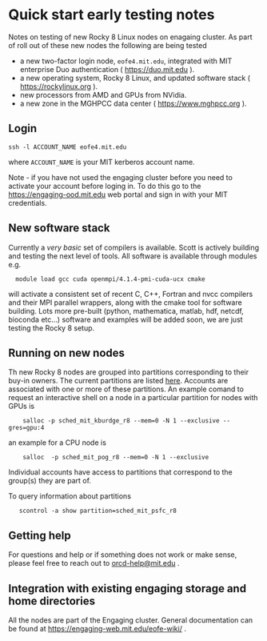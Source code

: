 # Quick start early testing notes

Notes on testing of new Rocky 8 Linux nodes on enagaing cluster.  As part of roll out of these new nodes the following are being tested
   
 * a new two-factor login node, `eofe4.mit.edu`, integrated with MIT enterprise Duo authentication ( https://duo.mit.edu ).
 * a new operating system, Rocky 8 Linux, and updated software stack ( https://rockylinux.org ).
 * new processors from AMD and GPUs from NVidia.
 * a new zone in the MGHPCC data center ( https://www.mghpcc.org ). 


## Login

    ssh -l ACCOUNT_NAME eofe4.mit.edu
    
 where `ACCOUNT_NAME` is your MIT kerberos account name.  
 
 Note - if you have not used the engaging cluster before you need to activate your account before loging in. To do this go to the https://engaging-ood.mit.edu web portal and sign in with your MIT credentials. 

## New software stack

  Currently a _very basic_ set of compilers is available. Scott is actively building and testing the next level of tools. All software is available through modules e.g.
  
      module load gcc cuda openmpi/4.1.4-pmi-cuda-ucx cmake
      
  will activate a consistent set of recent C, C++, Fortran and nvcc compilers and their MPI parallel wrappers, along with the cmake tool for software building. Lots more pre-built (python, mathematica, matlab, hdf, netcdf, bioconda etc...) software and examples will be added soon, we are just testing the Rocky 8 setup. 
  
## Running on new nodes

Th new Rocky 8 nodes are grouped into partitions corresponding to their buy-in owners. The current partitions are listed [here](partitions.md). Accounts are associated with one or more of these partitions. An example comand to request an interactive shell on a node in a particular partition for nodes with GPUs is

        salloc -p sched_mit_kburdge_r8 --mem=0 -N 1 --exclusive --gres=gpu:4
        
        
an example for a CPU node is

        salloc  -p sched_mit_pog_r8 --mem=0 -N 1 --exclusive
        
Individual accounts have access to partitions that correspond to the group(s) they are part of. 

To query information about partitions

       scontrol -a show partition=sched_mit_psfc_r8
    
  
## Getting help

For questions and help or if something does not work or make sense, please feel free to reach out to orcd-help@mit.edu .
  
## Integration with existing engaging storage and home directories

All the nodes are part of the Engaging cluster. General documentation can be found at https://engaging-web.mit.edu/eofe-wiki/ . 
